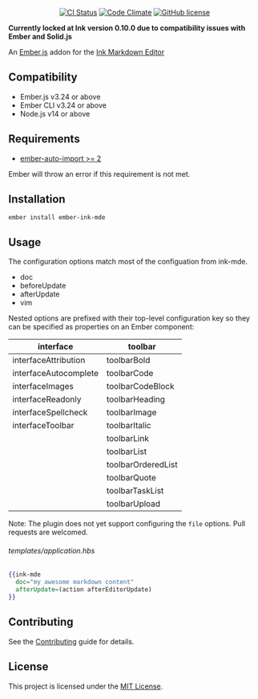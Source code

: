 <p align="center">
  <a href="https://github.com/malgasm/ember-ink-mde/actions?query=workflow%3ACI"><img src="https://github.com/malgasm/ember-ink-mde/workflows/CI/badge.svg" alt="CI Status"></a>
  <a href="https://codeclimate.com/github/malgasm/ember-ink-mde"><img src="https://codeclimate.com/github/malgasm/ember-ink-mde.svg" alt="Code Climate"></a>
  <a href="https://github.com/malgasm/ember-ink-mde/blob/master/LICENSE"><img src="https://img.shields.io/badge/license-MIT-blue.svg" alt="GitHub license"></a>

</p>

**Currently locked at Ink version 0.10.0 due to compatibility issues with Ember and Solid.js**

An [Ember.js](https://github.com/emberjs/ember.js/) addon for the [Ink Markdown Editor](https://github.com/voraciousdev/ink-mde/)

## Compatibility

* Ember.js v3.24 or above
* Ember CLI v3.24 or above
* Node.js v14 or above

## Requirements

* [ember-auto-import >= 2](https://github.com/ef4/ember-auto-import)

Ember will throw an error if this requirement is not met.

## Installation

```
ember install ember-ink-mde
```

## Usage

The configuration options match most of the configuation from ink-mde.

- doc
- beforeUpdate
- afterUpdate
- vim

Nested options are prefixed with their top-level configuration key so they can be specified as properties on an Ember component:

| interface             | toolbar                   |
|-----------------------|---------------------------|
| interfaceAttribution  | toolbarBold               |
| interfaceAutocomplete | toolbarCode               |
| interfaceImages       | toolbarCodeBlock          |
| interfaceReadonly     | toolbarHeading            |
| interfaceSpellcheck   | toolbarImage              |
| interfaceToolbar      | toolbarItalic             |
|                       | toolbarLink               |
|                       | toolbarList               |
|                       | toolbarOrderedList        |
|                       | toolbarQuote              |
|                       | toolbarTaskList           |
|                       | toolbarUpload             |


Note: The plugin does not yet support configuring the `file` options. Pull requests are welcomed.

###### templates/application.hbs

```hbs
{{ink-mde
  doc="my awesome markdown content"
  afterUpdate=(action afterEditorUpdate)
}}
```

## Contributing

See the [Contributing](CONTRIBUTING.md) guide for details.


## License

This project is licensed under the [MIT License](LICENSE.md).
